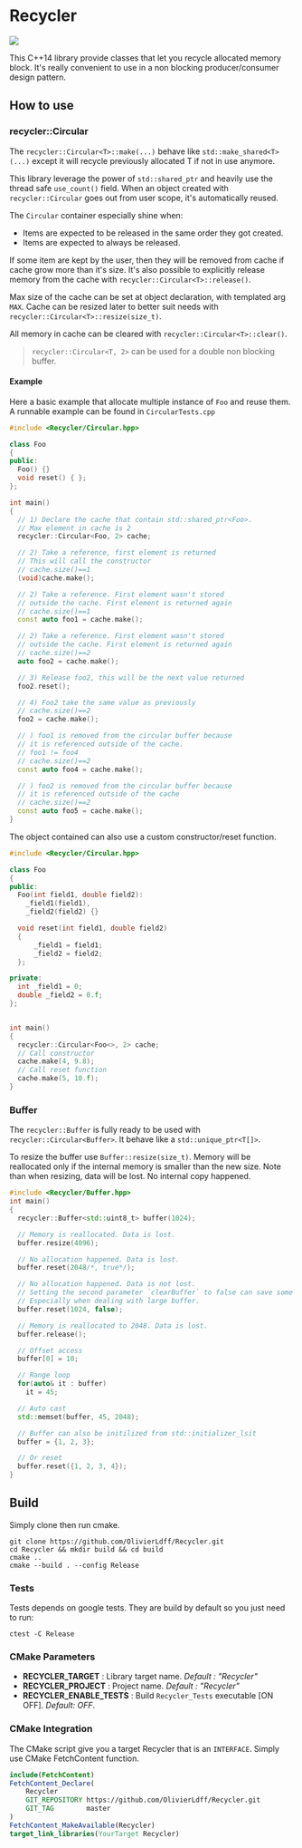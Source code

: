# Recycler

[![](https://github.com/OlivierLDff/Recycler/workflows/CI/badge.svg)](https://github.com/OlivierLDff/Recycler/actions?query=workflow%3ACI)

This C++14 library provide classes that let you recycle allocated memory block. It's really convenient to use in a non blocking producer/consumer design pattern.

## How to use

### recycler::Circular

The `recycler::Circular<T>::make(...)` behave like `std::make_shared<T>(...)` except it will recycle previously allocated T if not in use anymore.

This library leverage the power of `std::shared_ptr` and heavily use the thread safe `use_count()` field. When an object created with `recycler::Circular` goes out from user scope, it's automatically reused.

The `Circular` container especially shine when:

* Items are expected to be released in the same order they got created.
* Items are expected to always be released.

If some item are kept by the user, then they will be removed from cache if cache grow more than it's size. It's also possible to explicitly release memory from the cache with `recycler::Circular<T>::release()`.

Max size of the cache can be set at object declaration, with templated arg `MAX`. Cache can be resized later to better suit needs with `recycler::Circular<T>::resize(size_t)`.

All memory in cache can be cleared with `recycler::Circular<T>::clear()`.

> `recycler::Circular<T, 2>` can be used for a double non blocking buffer.

#### Example

Here a basic example that allocate multiple instance of `Foo` and reuse them. A runnable example can be found in `CircularTests.cpp`

```cpp
#include <Recycler/Circular.hpp>

class Foo
{
public:
  Foo() {}
  void reset() { };
};

int main()
{
  // 1) Declare the cache that contain std::shared_ptr<Foo>.
  // Max element in cache is 2
  recycler::Circular<Foo, 2> cache;

  // 2) Take a reference, first element is returned
  // This will call the constructor
  // cache.size()==1
  (void)cache.make();

  // 2) Take a reference. First element wasn't stored
  // outside the cache. First element is returned again
  // cache.size()==1
  const auto foo1 = cache.make();

  // 2) Take a reference. First element wasn't stored
  // outside the cache. First element is returned again
  // cache.size()==2
  auto foo2 = cache.make();

  // 3) Release foo2, this will be the next value returned
  foo2.reset();

  // 4) Foo2 take the same value as previously
  // cache.size()==2
  foo2 = cache.make();

  // ) foo1 is removed from the circular buffer because
  // it is referenced outside of the cache.
  // foo1 != foo4
  // cache.size()==2
  const auto foo4 = cache.make();

  // ) foo2 is removed from the circular buffer because
  // it is referenced outside of the cache
  // cache.size()==2
  const auto foo5 = cache.make();
}
```

The object contained can also use a custom constructor/reset function.

```cpp
#include <Recycler/Circular.hpp>

class Foo
{
public:
  Foo(int field1, double field2):
    _field1(field1),
    _field2(field2) {}

  void reset(int field1, double field2)
  {
      _field1 = field1;
      _field2 = field2;
  };

private:
  int _field1 = 0;
  double _field2 = 0.f;
};


int main()
{
  recycler::Circular<Foo<>, 2> cache;
  // Call constructor
  cache.make(4, 9.8);
  // Call reset function
  cache.make(5, 10.f);
}
```

### Buffer

The `recycler::Buffer` is fully ready to be used with `recycler::Circular<Buffer>`. It behave like a `std::unique_ptr<T[]>`.

To resize the buffer use `Buffer::resize(size_t)`. Memory will be reallocated only if the internal memory is smaller than the new size. Note than when resizing, data will be lost. No internal copy happened.

```cpp
#include <Recycler/Buffer.hpp>
int main()
{
  recycler::Buffer<std::uint8_t> buffer(1024);

  // Memory is reallocated. Data is lost.
  buffer.resize(4096);

  // No allocation happened. Data is lost.
  buffer.reset(2048/*, true*/);

  // No allocation happened. Data is not lost.
  // Setting the second parameter `clearBuffer` to false can save some time if you don't care about having a clear buffer
  // Especially when dealing with large buffer.
  buffer.reset(1024, false);

  // Memory is reallocated to 2048. Data is lost.
  buffer.release();

  // Offset access
  buffer[0] = 10;

  // Range loop
  for(auto& it : buffer)
    it = 45;

  // Auto cast
  std::memset(buffer, 45, 2048);

  // Buffer can also be initilized from std::initializer_lsit
  buffer = {1, 2, 3};

  // Or reset
  buffer.reset({1, 2, 3, 4});
}
```


## Build

Simply clone then run cmake.

```
git clone https://github.com/OlivierLdff/Recycler.git
cd Recycler && mkdir build && cd build
cmake ..
cmake --build . --config Release
```

### Tests

Tests depends on google tests. They are build by default so you just need to run:

```
ctest -C Release
```

### CMake Parameters

- **RECYCLER_TARGET** : Library target name. *Default : "Recycler"*
- **RECYCLER_PROJECT** : Project name. *Default : "Recycler"*
- **RECYCLER_ENABLE_TESTS** : Build `Recycler_Tests` executable [ON OFF]. *Default: OFF*.

### CMake Integration

The CMake script give you a target Recycler that is an `INTERFACE`. Simply use CMake FetchContent function.

```cmake
include(FetchContent)
FetchContent_Declare(
    Recycler
    GIT_REPOSITORY https://github.com/OlivierLdff/Recycler.git
    GIT_TAG        master
)
FetchContent_MakeAvailable(Recycler)
target_link_libraries(YourTarget Recycler)
```